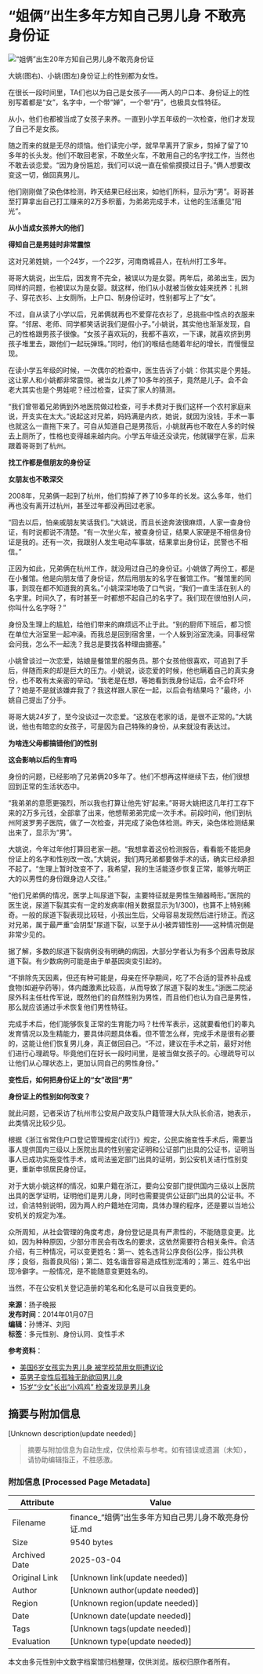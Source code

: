 # “姐俩”出生多年方知自己男儿身 不敢亮身份证

![“姐俩”出生20年方知自己男儿身不敢亮身份证](http://www.people.com.cn/mediafile/pic/20140107/87/15822589797427760823.jpg)

大姚(图右)、小姚(图左)身份证上的性别都为女性。

在很长一段时间里，TA们也以为自己是女孩子——两人的户口本、身份证上的性别写着都是“女”，名字中，一个带“婵”，一个带“丹”，也极具女性特征。

从小，他们也都被当成了女孩子来养。一直到小学五年级的一次检查，他们才发现了自己不是女孩。

随之而来的就是无尽的烦恼。他们读完小学，就早早离开了家乡，剪掉了留了10多年的长头发。他们不敢回老家，不敢坐火车，不敢用自己的名字找工作，当然也不敢去谈恋爱。“因为身份尴尬，我们可以说一直在偷偷摸摸过日子。”俩人想要改变这一切，做回真男儿。

他们刚刚做了染色体检测，昨天结果已经出来，如他们所料，显示为“男”。哥哥甚至打算拿出自己打工赚来的2万多积蓄，为弟弟完成手术，让他的生活重见“阳光”。

**从小当成女孩养大的他们**

**得知自己是男娃时非常震惊**

这对兄弟姓姚，一个24岁，一个22岁，河南商城县人，在杭州打工多年。

哥哥大姚说，出生后，因发育不完全，被误以为是女婴。两年后，弟弟出生，因为同样的问题，也被误以为是女婴。就这样，他们从小就被当做女娃来抚养：扎辫子、穿花衣衫、上女厕所。上户口、制身份证时，性别都写上了“女”。

不过，自从读了小学以后，兄弟俩就再也不爱穿花衣衫了，总挑些中性点的衣服来穿。“邻居、老师、同学都笑话说我们是假小子。”小姚说，其实他也渐渐发现，自己的性格跟男孩子很像。“女孩子喜欢玩的，我都不喜欢，一下课，就喜欢挤到男孩子堆里去，跟他们一起玩弹珠。”同时，他们的喉结也随着年纪的增长，而慢慢显现。

在读小学五年级的时候，一次偶尔的检查中，医生告诉了小姚：你其实是个男娃。这让家人和小姚都非常震惊。被当女儿养了10多年的孩子，竟然是儿子。会不会老大其实也是个男娃呢？经过检查，证实了家人的猜测。

“我们曾带着兄弟俩到外地医院做过检查，可手术费对于我们这样一个农村家庭来说，开支实在太大。”说起这对兄弟，妈妈满是内疚，她说，就因为没钱，手术一事也就这么一直拖下来了。可自从知道自己是男孩后，小姚就再也不敢在人多的时候去上厕所了，性格也变得越来越内向。小学五年级还没读完，他就辍学在家，后来跟着哥哥到了杭州。

**找工作都是借朋友的身份证**

**女朋友也不敢深交**

2008年，兄弟俩一起到了杭州，他们剪掉了养了10多年的长发。这么多年，他们再也没有离开过杭州，甚至过年都没再回过老家。

“回去以后，怕亲戚朋友笑话我们。”大姚说，而且长途奔波很麻烦，人家一查身份证，有时说都说不清楚。“有一次坐火车，被查身份证，结果人家硬是不相信身份证是我的。还有一次，我跟别人发生电动车事故，结果拿出身份证，民警也不相信。”

正因为如此，兄弟俩在杭州工作，就没用过自己的身份证。小姚做了两份工，都是在小餐馆。他是向朋友借了身份证，然后用朋友的名字在餐馆工作。“餐馆里的同事，到现在都不知道我的真名。”小姚深深地吸了口气说，“我们一直生活在别人的名字里。时间久了，有时甚至一时都想不起自己的名字了。我们现在很怕别人问，你叫什么名字呀？”

身份及生理上的尴尬，给他们带来的麻烦远不止于此。“别的厨师下班后，都习惯在单位大浴室里一起冲澡。而我总是回到宿舍里，一个人躲到浴室洗澡。同事经常会问我，怎么不一起洗？我总是要找各种理由搪塞。”

小姚曾谈过一次恋爱，姑娘是餐馆里的服务员。那个女孩他很喜欢，可追到了手后，伴随而来的却是巨大的压力。小姚说，谈恋爱的时候，他也瞒着自己的真实身份，也不敢有太亲密的举动。“我老是在想，等她看到我身份证后，会不会吓坏了？她是不是就该嫌弃我了？我这样跟人家在一起，以后会有结果吗？”最终，小姚自己提出了分手。

哥哥大姚24岁了，至今没谈过一次恋爱。“这放在老家的话，是很不正常的。”大姚说，他也有暗恋的女孩子，可是因为自己特殊的身份，从来就没有表达过。

**为啥连父母都搞错他们的性别**

**这会影响以后的生育吗**

身份的问题，已经影响了兄弟俩20多年了。他们不想再这样继续下去，他们很想回到正常的生活状态中。

“我弟弟的意愿更强烈，所以我也打算让他先‘好’起来。”哥哥大姚把这几年打工存下来的2万多元钱，全部拿了出来，他想帮弟弟完成一次手术。前段时间，他们到杭州阿波罗男子医院，做了一次检查，并完成了染色体检测。昨天，染色体检测结果出来了，显示为“男”。

大姚说，今年过年他打算回老家一趟。“我想拿着这份检测报告，看看能不能把身份证上的名字和性别改一改。”大姚说，我们两兄弟都要做手术的话，确实已经承担不起了。“生理上暂时改变不了，我希望，我的生活能逐步恢复正常，能够光明正大的以男性的身份跟身边人交往。”

“他们兄弟俩的情况，医学上叫尿道下裂，主要特征就是男性生殖器畸形。”医院的医生说，尿道下裂其实有一定的发病率(相关数据显示为1/300)，也算不上特别稀奇。一般的尿道下裂表现比较轻，小孩出生后，父母容易发现然后进行矫正。而这对兄弟，属于最严重“会阴型”尿道下裂，以至于从小被弄错性别——这种情况倒是非常少见的。

据了解，多数的尿道下裂病例没有明确的病因，大部分学者认为有多个因素导致尿道下裂。有少数病例可能是由于单基因突变引起的。

“不排除先天因素，但还有种可能是，母亲在怀孕期间，吃了不合适的营养补品或食物(如避孕药等)，体内雌激素比较高，从而导致了尿道下裂的发生。”浙医二院泌尿外科主任杜传军说，既然他们的自然性别为男性，而且他们也认为自己是男性，那么就应该通过手术恢复他们男性特征。

完成手术后，他们能够恢复正常的生育能力吗？杜传军表示，这就要看他们的睾丸发育情况以及生精能力，要具体问题具体看。但不管怎么样，完成手术是很有必要的，这能让他们恢复男儿身，真正做回自己。“不过，建议在手术之前，最好对他们进行心理疏导。毕竟他们在好长一段时间里，是被当做女孩子的。心理疏导可以让他们从心理状态上，更加认同自己的男性身份。”

**变性后，如何把身份证上的“女”改回“男”**

**身份证上的性别如何改变？**

就此问题，记者采访了杭州市公安局户政支队户籍管理大队大队长俞洁，她表示，此类情况比较少见。

根据《浙江省常住户口登记管理规定(试行)》规定，公民实施变性手术后，需要当事人提供国内三级以上医院出具的性别鉴定证明和公证部门出具的公证书，证明当事人已成功实施变性手术，或司法鉴定部门出具的证明，到公安机关进行性别变更，重新申领居民身份证。

对于大姚小姚这样的情况，如果户籍在浙江，要向公安部门提供国内三级以上医院出具的医学证明，证明他们是男儿身，同时也需要提供公证部门出具的公证书。不过，俞洁特别说明，因为两人的户籍地在河南，具体办理的程序，还是要以当地公安机关的规定为准。

众所周知，从社会管理的角度考虑，身份登记是具有严肃性的，不能随意变更。比如，因为种种原因，少部分市民会有改名的要求，这依然需要符合相关条件。俞洁介绍，有三种情况，可以变更姓名：第一、姓名违背公序良俗(公序，指公共秩序；良俗，指善良风俗)；第二、姓名谐音容易造成性别混淆的；第三、姓名中出现冷僻字。一般情况，是不能随意变更姓名的。

当然，不在公安机关登记造册的笔名和化名是可以自我变更的。

**来源**：扬子晚报  
**发布时间**：2014年01月07日  
**编辑**：孙博洋、刘阳   
**标签**：多元性别、身份认同、变性手术

**参考资料**：
- [美国6岁女孩实为男儿身 被学校禁用女厕遭议论](http://world.people.com.cn/n/2013/0228/c157278-20634791.html)
- [英男子变性后孤独无助欲回男儿身](http://pic.people.com.cn/n/2012/1031/c1016-19446448.html)
- [15岁“少女”长出“小鸡鸡” 检查发现是男儿身](http://health.people.com.cn/n/2013/0709/c14739-22137271.html)
<!-- tcd_original_link http://finance.people.com.cn/n/2014/0107/c66323-24048395.html -->


## 摘要与附加信息

<!-- tcd_abstract -->
[Unknown description(update needed)]
<!-- tcd_abstract_end -->

> 摘要与附加信息为自动生成，仅供检索与参考。如有错误或遗漏（未知），请协助编辑指正，不胜感激。

### 附加信息 [Processed Page Metadata]

| Attribute       | Value                                  |
|-----------------|----------------------------------------|
| Filename        | finance_“姐俩”出生多年方知自己男儿身不敢亮身份证.md                             |
| Size            | 9540 bytes                           |
| Archived Date   | 2025-03-04                             |
| Original Link   | [Unknown link(update needed)]                       |
| Author          | [Unknown author(update needed)]                               |
| Region          | [Unknown region(update needed)]                               |
| Date            | [Unknown date(update needed)]                                 |
| Tags            | [Unknown tags(update needed)]                                 |
| Evaluation            | [Unknown type(update needed)]                                 |
<!-- tcd_table_end -->

本文由多元性别中文数字档案馆归档整理，仅供浏览。版权归原作者所有。
